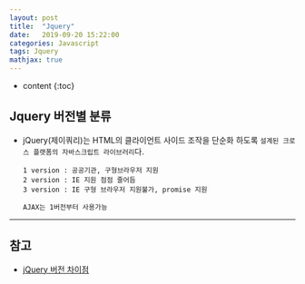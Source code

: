 ```yaml
---
layout: post
title:  "Jquery"
date:   2019-09-20 15:22:00
categories: Javascript
tags: Jquery
mathjax: true
---
```


* content
{:toc}

## Jquery 버전별 분류

- jQuery(제이쿼리)는 HTML의 클라이언트 사이드 조작을 단순화 하도록 `설계된 크로스 플랫폼의 자바스크립트 라이브러리`다.  

  ```
  1 version : 공공기관, 구형브라우저 지원
  2 version : IE 지원 점점 줄어듬
  3 version : IE 구형 브라우저 지원불가, promise 지원
  ```
  `AJAX는 1버전부터 사용가능`

---
## 참고  

* [jQuery 버전 차이점](https://jintrue.tistory.com/entry/javascript-jQuery-jQuery-%EB%B2%84%EC%A0%84-%EC%B0%A8%EC%9D%B4%EC%A0%90)  
